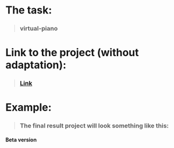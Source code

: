 # The task:
> ### virtual-piano
# Link to the project (without adaptation):
> ### [Link](https://ilyanaumenkoofficial.github.io/virtual-piano/)
# Example:
> ### The final result project will look something like this:
#### Beta version
